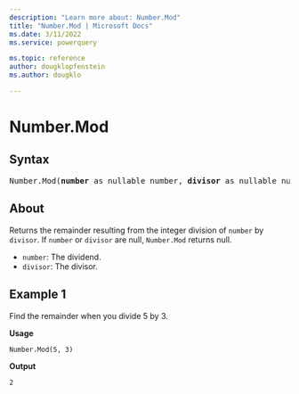 ```yaml
---
description: "Learn more about: Number.Mod"
title: "Number.Mod | Microsoft Docs"
ms.date: 3/11/2022
ms.service: powerquery

ms.topic: reference
author: dougklopfenstein
ms.author: dougklo

---
```

# Number.Mod

## Syntax

<pre>
Number.Mod(<b>number</b> as nullable number, <b>divisor</b> as nullable number, optional <b>precision</b> as nullable number) as nullable number
</pre>
  
## About

Returns the remainder resulting from the integer division of `number` by `divisor`. If `number` or `divisor` are null, `Number.Mod` returns null.

* `number`: The dividend.
* `divisor`: The divisor.

## Example 1

Find the remainder when you divide 5 by 3.

**Usage**

```powerquery-m
Number.Mod(5, 3)
```

**Output**

`2`
